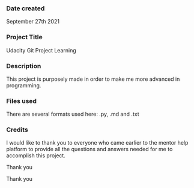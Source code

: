 ### Date created
September 27th 2021

### Project Title
Udacity Git Project Learning

### Description
This project is purposely made in order to make me more advanced in programming.

### Files used
There are several formats used here: .py, .md and .txt

### Credits
I would like to thank you to everyone who came earlier to the mentor help platform to provide all the questions and answers needed for me to accomplish this project.

Thank you

Thank you
